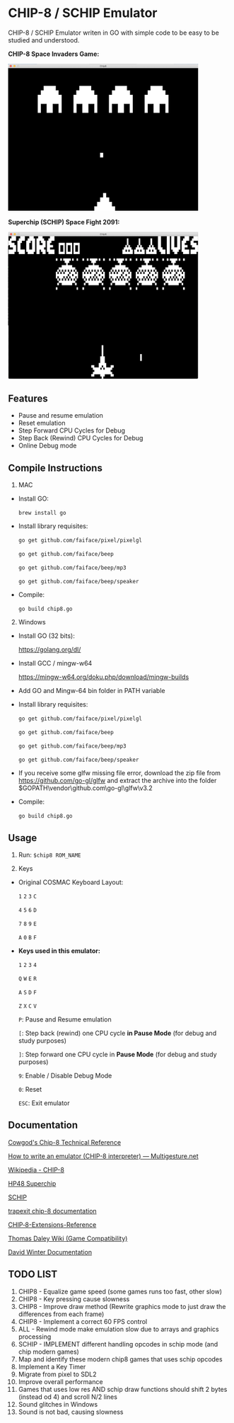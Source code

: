 # CHIP-8 / SCHIP Emulator

CHIP-8 / SCHIP Emulator writen in GO with simple code to be easy to be studied and understood.

**CHIP-8 Space Invaders Game:**

<img width="430" alt="invaders" src="https://github.com/cassianoperin/CHIP-8_GO/blob/master/images/invaders.png">

**Superchip (SCHIP) Space Fight 2091:**

<img width="430" alt="invaders" src="https://github.com/cassianoperin/CHIP-8_GO/blob/master/images/spacefight2091.png">

## Features
* Pause and resume emulation
* Reset emulation
* Step Forward CPU Cycles for Debug
* Step Back (Rewind) CPU Cycles for Debug
* Online Debug mode

## Compile Instructions

1) MAC
* Install GO:

	 `brew install go`

* Install library requisites:

	`go get github.com/faiface/pixel/pixelgl`

	`go get github.com/faiface/beep`

	`go get github.com/faiface/beep/mp3`

	`go get github.com/faiface/beep/speaker`

* Compile:

	`go build chip8.go`

2) Windows
* Install GO (32 bits):

	https://golang.org/dl/

* Install GCC / mingw-w64

	https://mingw-w64.org/doku.php/download/mingw-builds

* Add GO and Mingw-64 bin folder in PATH variable

* Install library requisites:

	`go get github.com/faiface/pixel/pixelgl`

	`go get github.com/faiface/beep`

	`go get github.com/faiface/beep/mp3`

	`go get github.com/faiface/beep/speaker`

* If you receive some glfw missing file error, download the zip file from https://github.com/go-gl/glfw and extract the archive into the folder $GOPATH\vendor\github.com\go-gl\glfw\v3.2

* Compile:

	`go build chip8.go`


## Usage

1. Run:
	`$chip8 ROM_NAME`

2. Keys
- Original COSMAC Keyboard Layout:

	`1` `2` `3` `C`

	`4` `5` `6` `D`

	`7` `8` `9` `E`

	`A` `0` `B` `F`

- **Keys used in this emulator:**

	`1` `2` `3` `4`

	`Q` `W` `E` `R`

	`A` `S` `D` `F`

	`Z` `X` `C` `V`

	`P`: Pause and Resume emulation

	`[`: Step back (rewind) one CPU cycle **in Pause Mode** (for debug and study purposes)

	`]`: Step forward one CPU cycle in **Pause Mode** (for debug and study purposes)

	`9`: Enable / Disable Debug Mode

	`0`: Reset

	`ESC`: Exit emulator


## Documentation
[Cowgod's Chip-8 Technical Reference](http://devernay.free.fr/hacks/chip8/C8TECH10.HTM#0.0)

[How to write an emulator (CHIP-8 interpreter) — Multigesture.net](http://www.multigesture.net/articles/how-to-write-an-emulator-chip-8-interpreter/)

[Wikipedia - CHIP-8](https://en.wikipedia.org/wiki/CHIP-8)

[HP48 Superchip](https://github.com/Chromatophore/HP48-Superchip)

[SCHIP](http://devernay.free.fr/hacks/chip8/schip.txt)

[trapexit chip-8 documentation](https://github.com/trapexit/chip-8_documentation)

[CHIP‐8-Extensions-Reference](https://github.com/mattmikolay/chip-8/wiki/CHIP%E2%80%908-Extensions-Reference)

[Thomas Daley Wiki (Game Compatibility)](https://github.com/tomdaley92/kiwi-8/issues/9)

[David Winter Documentation](http://vanbeveren.byethost13.com/stuff/CHIP8.pdf?i=2)



## TODO LIST

1. CHIP8 - Equalize game speed (some games runs too fast, other slow)
2. CHIP8 - Key pressing cause slowness
3. CHIP8 - Improve draw method (Rewrite graphics mode to just draw the differences from each frame)
4. CHIP8 - Implement a correct 60 FPS control
5. ALL - Rewind mode make emulation slow due to arrays and graphics processing
6. SCHIP - IMPLEMENT different handling opcodes in schip mode (and chip modern games)
7. Map and identify these modern chip8 games that uses schip opcodes
8. Implement a Key Timer
9. Migrate from pixel to SDL2
10. Improve overall performance
11. Games that uses low res AND schip draw functions should shift 2 bytes (instead od 4) and scroll N/2 lines
12. Sound glitches in Windows
13. Sound is not bad, causing slowness
